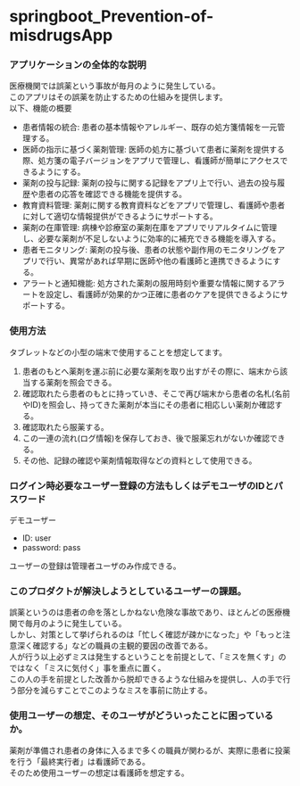 # springboot_Prevention-of-misdrugsApp

### アプリケーションの全体的な説明
医療機関では誤薬という事故が毎月のように発生している。  
このアプリはその誤薬を防止するための仕組みを提供します。  
以下、機能の概要    
* 患者情報の統合: 患者の基本情報やアレルギー、既存の処方箋情報を一元管理する。  
* 医師の指示に基づく薬剤管理: 医師の処方に基づいて患者に薬剤を提供する際、処方箋の電子バージョンをアプリで管理し、看護師が簡単にアクセスできるようにする。  
* 薬剤の投与記録: 薬剤の投与に関する記録をアプリ上で行い、過去の投与履歴や患者の応答を確認できる機能を提供する。  
* 教育資料管理: 薬剤に関する教育資料などをアプリで管理し、看護師や患者に対して適切な情報提供ができるようにサポートする。  
* 薬剤の在庫管理: 病棟や診療室の薬剤在庫をアプリでリアルタイムに管理し、必要な薬剤が不足しないように効率的に補充できる機能を導入する。  
* 患者モニタリング: 薬剤の投与後、患者の状態や副作用のモニタリングをアプリで行い、異常があれば早期に医師や他の看護師と連携できるようにする。  
* アラートと通知機能: 処方された薬剤の服用時刻や重要な情報に関するアラートを設定し、看護師が効果的かつ正確に患者のケアを提供できるようにサポートする。  

### 使用方法
タブレットなどの小型の端末で使用することを想定してます。  
1. 患者のもとへ薬剤を運ぶ前に必要な薬剤を取り出すがその際に、端末から該当する薬剤を照会できる。  
1. 確認取れたら患者のもとに持っていき、そこで再び端末から患者の名札(名前やID)を照会し、持ってきた薬剤が本当にその患者に相応しい薬剤か確認する。  
1. 確認取れたら服薬する。
1. この一連の流れ(ログ情報)を保存しておき、後で服薬忘れがないか確認できる。
1. その他、記録の確認や薬剤情報取得などの資料として使用できる。

### ログイン時必要なユーザー登録の方法もしくはデモユーザのIDとパスワード
デモユーザー  
* ID: user  
* password: pass  

ユーザーの登録は管理者ユーザのみ作成できる。

### このプロダクトが解決しようとしているユーザーの課題。
誤薬というのは患者の命を落としかねない危険な事故であり、ほとんどの医療機関で毎月のように発生している。  
しかし、対策として挙げられるのは「忙しく確認が疎かになった」や「もっと注意深く確認する」などの職員の主観的要因の改善である。  
人が行う以上必ずミスは発生するということを前提として、「ミスを無くす」のではなく「ミスに気付く」事を重点に置く。  
この人の手を前提とした改善から脱却できるような仕組みを提供し、人の手で行う部分を減らすことでこのようなミスを事前に防止する。

### 使用ユーザーの想定、そのユーザがどういったことに困っているか。
薬剤が準備され患者の身体に入るまで多くの職員が関わるが、実際に患者に投薬を行う「最終実行者」は看護師である。  
そのため使用ユーザーの想定は看護師を想定する。
